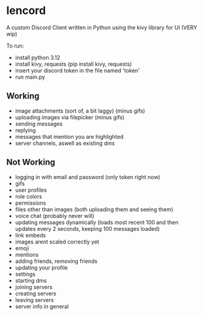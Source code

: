 # lencord
A custom Discord Client written in Python using the kivy library for UI (VERY wip)

To run:
- install python 3.12
- install kivy, requests (pip install kivy, requests)
- insert your discord token in the file named 'token'
- run main.py

## Working
- image attachments (sort of, a bit laggy) (minus gifs)
- uploading images via filepicker (minus gifs)
- sending messages
- replying
- messages that mention you are highlighted
- server channels, aswell as existing dms

## Not Working
- logging in with email and password (only token right now)
- gifs
- user profiles
- role colors
- permissions
- files other than images (both uploading them and seeing them)
- voice chat (probably never will)
- updating messages dynamically (loads most recent 100 and then updates every 2 seconds, keeping 100 messages loaded)
- link embeds
- images arent scaled correctly yet
- emoji
- mentions
- adding friends, removing friends
- updating your profile
- settings
- starting dms
- joining servers
- creating servers
- leaving servers
- server info in general
